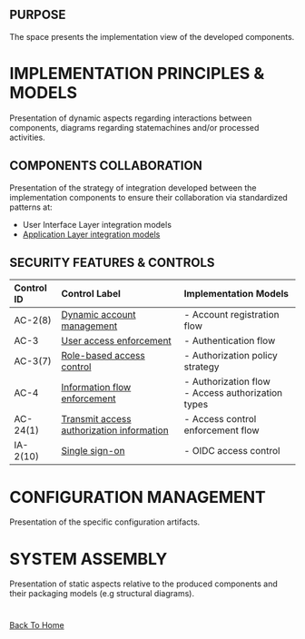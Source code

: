 ## PURPOSE
The space presents the implementation view of the developed components.

# IMPLEMENTATION PRINCIPLES & MODELS
Presentation of dynamic aspects regarding interactions between components, diagrams regarding statemachines and/or processed activities.
## COMPONENTS COLLABORATION
Presentation of the strategy of integration developed between the implementation components to ensure their collaboration via standardized patterns at:
- User Interface Layer integration models
- [Application Layer integration models](/implementation-line/access-control/ac-system/docs)


## SECURITY FEATURES & CONTROLS
|Control ID|Control Label|Implementation Models|
|:---|:---|:---|
|AC-2(8)|[Dynamic account management](dynamic-account-management.md)|- Account registration flow<br>|
|AC-3|[User access enforcement](user-access-enforcement.md)|- Authentication flow<br>|
|AC-3(7)|[Role-based access control](role-based-access-control.md)|- Authorization policy strategy<br>|
|AC-4|[Information flow enforcement](information-flow-enforcement.md)|- Authorization flow<br>- Access authorization types|
|AC-24(1)|[Transmit access authorization information](transmit-access-authorization-information.md)|- Access control enforcement flow<br>|
|IA-2(10)|[Single sign-on](single-sign-on.md)|- OIDC access control<br>|

# CONFIGURATION MANAGEMENT
Presentation of the specific configuration artifacts.

# SYSTEM ASSEMBLY
Presentation of static aspects relative to the produced components and their packaging models (e.g structural diagrams).

#
[Back To Home](/README.md)
